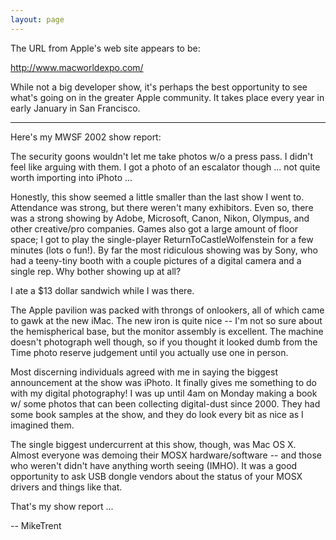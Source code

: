 ```yaml
---
layout: page
---
```




The URL from Apple's web site appears to be:

http://www.macworldexpo.com/

While not a big developer show, it's perhaps the best opportunity to see what's going on in the greater Apple community. It takes place every year in early January in San Francisco. 

----

Here's my MWSF 2002 show report:

The security goons wouldn't let me take photos w/o a press pass. I didn't feel like arguing with them. I got a photo of an escalator though ... not quite worth importing into iPhoto ... 

Honestly, this show seemed a little smaller than the last show I went to. Attendance was strong, but there weren't many exhibitors. Even so, there was a strong showing by Adobe, Microsoft, Canon, Nikon, Olympus, and other creative/pro companies. Games also got a large amount of floor space; I got to play the single-player ReturnToCastleWolfenstein for a few minutes (lots o fun!). By far the most ridiculous showing was by Sony, who had a teeny-tiny booth with a couple pictures of a digital camera and a single rep. Why bother showing up at all?

I ate a $13 dollar sandwich while I was there.

The Apple pavilion was packed with throngs of onlookers, all of which came to gawk at the new iMac. The new iron is quite nice -- I'm not so sure about the hemispherical base, but the monitor assembly is excellent. The machine doesn't photograph well though, so if you thought it looked dumb from the Time photo reserve judgement until you actually use one in person.

Most discerning individuals agreed with me in saying the biggest announcement at the show was iPhoto. It finally gives me something to do with my digital photography! I was up until 4am on Monday making a book w/ some photos that can been collecting digital-dust since 2000. They had some book samples at the show, and they do look every bit as nice as I imagined them.

The single biggest undercurrent at this show, though, was Mac OS X. Almost everyone was demoing their MOSX hardware/software -- and those who weren't didn't have anything worth seeing (IMHO). It was a good opportunity to ask USB dongle vendors about the status of your MOSX drivers and things like that.

That's my show report ... 

-- MikeTrent
